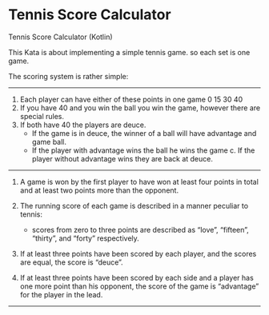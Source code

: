 # Tennis Score Calculator
Tennis Score Calculator (Kotlin)

This Kata is about implementing a simple tennis game. so each set is one game.


The scoring system is rather simple:

---
1. Each player can have either of these points in one game 0 15 30 40
2. If you have 40 and you win the ball you win the game, however there are special rules.
3. If both have 40 the players are deuce. 
   - If the game is in deuce, the winner of a ball will have advantage and game ball. 
   - If the player with advantage wins the ball he wins the game c. If the player without advantage wins they are back at deuce.
---
1. A game is won by the first player to have won at least four points in total and at least two points more than the opponent.
2. The running score of each game is described in a manner peculiar to tennis: 
    - scores from zero to three points are described as “love”, “fifteen”, “thirty”, and “forty” respectively.

3. If at least three points have been scored by each player, and the scores are equal, the score is “deuce”.

4. If at least three points have been scored by each side and a player has one more point than his opponent, the score of the game is “advantage” for the player in the lead.
---